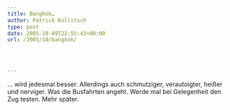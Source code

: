 ```yaml
---
title: Bangkok…
author: Patrick Kollitsch
type: post
date: 2005-10-09T22:55:43+00:00
url: /2005/10/bangkok/




---
```

&#8230; wird jedesmal besser. Allerdings auch schmutziger, verautoigter, hei&szlig;er und nerviger. Was die Busfahrten angeht. Werde mal bei Gelegenheit den Zug testen. Mehr sp&auml;ter.